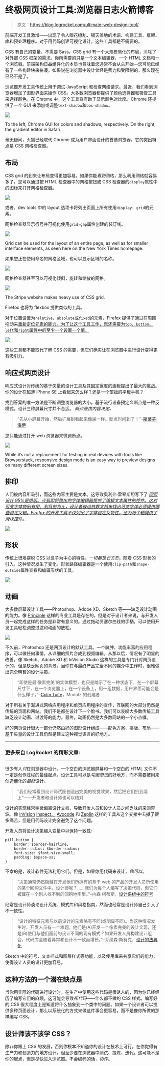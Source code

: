 # 终极网页设计工具:浏览器日志火箭博客

> 原文：<https://blog.logrocket.com/ultimate-web-design-tool/>

前端开发工具激增——出现了令人眼花缭乱、铺天盖地的术语、构建工具、框架、库和预处理程序。对于用代码创建可视化设计，这些工具都是不需要的。

CSS 有自己的变量，不需要 Sass。CSS grid 有一个大规模简化的布局，消除了对外部 CSS 框架的需求。你所需要的只是一个文本编辑器，一个 HTML 文档和一个浏览器。前端架构日益组件化的本质也意味着您通常不会从头开始—您可能已经有了一些构建块来拼凑。如果说在浏览器中设计曾经是费力和受限制的，那么现在已经不是了。

浏览器开发工具传统上用于调试 JavaScript 和检查网络请求。最近，我们看到浏览器增加了图形界面来操作 CSS。大多数浏览器都提供了颜色选择器和吸管工具来选择颜色。在 Chrome 中，这个工具将有助于显示颜色对比度。Chrome 还提供了一个 GUI 来添加或调整`text-shadow`和`box-shadow`。

![](img/5acb68078b701cb383a7f4f69f64210c.png)

To the left, Chrome GUI for colors and shadows, respectively. On the right, the gradient editor in Safari.

毫无疑问，火狐已经取代 Chrome 成为用户界面设计的首选浏览器。它的突出特点是 CSS 网格检查器。

## 布局

CSS grid 的到来让布局变得更加容易。如果你能*看到*网格，那么利用网格就容易多了。您可以通过按 HTML 检查器中的网格按钮或 CSS 检查器的`display`属性中的图标来打开网格检查器。

![](img/61530b38f77de0eb32ada3117997a6f6.png)

或者，dev tools 中的 layout 选项卡将列出页面上所有使用`display: grid`的元素。

网格检查器显示行号并可视化使用`grid-gap`属性创建的装订线。

![](img/1258e95f75a75e0a3aeeb0df2a73cb73.png)

Grid can be used for the layout of an entire page, as well as for smaller interface elements, as seen here on the New York Times homepage.

如果您正在使用命名的网格区域，也可以显示区域的名称。

![](img/02661cd6dcd35c5a8383ccabef41f64c.png)

网格检查器甚至可以可视化倾斜，旋转和缩放的网格。

![](img/fd8c193b784cef111ec8386ec9836d42.png)

The Stripe website makes heavy use of CSS grid.

Firefox 也将为 flexbox 提供类似的工具。

对于位置设置为`relative`、`absolute`或`fixed`的元素，Firefox 提供了通过在周围拖动来[重新定位元素的能力。为了让这个工具工作，您还需要为`top`、`bottom`、`left`和`right`属性中的至少一个设置一个值。](https://developer.mozilla.org/en-US/docs/Tools/Page_Inspector/How_to/Reposition_elements_in_the_page)

![](img/b8418c106604e9fe697f232c69c44fef.png)

这些工具都不能取代了解 CSS 的需要，但它们确实让在浏览器中进行设计变得更有吸引力。

## 响应式网页设计

响应式设计对传统的基于矢量的设计工具及其固定宽度的画板提出了最大的挑战。你的设计在超薄 iPhone SE 上看起来怎么样？还是一个笨拙的平板手机？

找到答案的唯一方法是不断调整浏览器的大小。基于流行设备预定义断点是一种反模式。设计三种屏幕尺寸并不合适。 *断点应由内容决定。*

> “先从小屏幕开始，然后扩展到看起来像屎一样。断点时间到了！”*–*[斯蒂芬·海伊](http://bradfrost.com/blog/mobile/bdconf-stephen-hay-presents-responsive-design-workflow/)

您只能通过打开 web 浏览器来微调断点。

![](img/e439fab3425c684382480c1503ef95d5.png)

While it’s not a replacement for testing in real devices with tools like Browserstack, responsive design mode is an easy way to preview designs on many different screen sizes.

## 排印

人们被内容所吸引，而这些内容主要是文本。这导致奥利弗·雷琴斯坦写下了 [*网页设计 95%是排版。火狐即将推出的字体编辑器提供了编辑文本属性的控件。这对可变字体特别有用。到目前为止，设计者被迫依靠文档来找出可变字体必须提供哪些自定义轴。Firefox 的开发工具不仅列出了字体自定义特性，还为每个轴提供了滑块控件。*](http://informationarchitects.jp/the-web-is-all-about-typography-period/)

![](img/d5181c412695799b281131ddfd8f2a80.png)

## 形状

传统上很难摆脱 CSS 以盒子为中心的特性。*一切都是长方形*。随着 CSS 形状的引入，这种情况发生了变化。形状路径编辑器是一个使用`clip-path`和`shape-outside`属性查看和编辑形状的工具。

![](img/50a2b06de4d94711b73bcbeda7504f8f.png)

## 动画

大多数屏幕设计工具——Photoshop、Adobe XD、Sketch 等——缺乏设计动画的能力。像 [Principle](http://principleformac.com/) 这样的专业工具是存在的，但是对于设计者来说，与开发人员一起完成这样的任务是非常有意义的。通过拖动贝塞尔曲线的手柄，可以使用开发工具轻松调整过渡和动画的放松。

![](img/f464db6d50c42cceea9691f456e11c59.png)

不久前，Photoshop 还是网页设计的默认工具。一个臃肿，功能丰富的应用程序，可以做任何事情，从详细的照片合成到视频编辑。从那以后，情况有了明显的改善。像 Sketch、Adobe XD 和 InVision Studio 这样的工具是专门针对网页设计的，但是缺乏网页的背景。当你在与最终产品完全不同的媒介中工作时，很难做出完全明智的设计决策。

> “即使是最‘像素完美’的实体模型，也只是暗示了在一种状态下，在一个屏幕尺寸下，在一个浏览器上，在一个设备上，用一组数据，用户界面可能会是什么样子。”–[Colm Tuite](https://twitter.com/colmtuite?ref_src=twsrc%5Egoogle%7Ctwcamp%5Eserp%7Ctwgr%5Eauthor)，Modulz 的创建者

对于所有关于渐进式网络应用程序和单页应用程序的宣传，互联网的大部分仍然是传统的页面和网站。我们不是都在设计下一个脸书。我们可以哀叹大多数传统工具缺乏设计动画、过渡等的能力。最终，动画仍然是大多数网站的一个小点缀。

好的网页设计很大一部分仍然由好的图形设计组成——配色方案、排版、布局——基于矢量的设计工具仍然是建立这种视觉语言的好地方。

* * *

### 更多来自 LogRocket 的精彩文章:

* * *

很少有人*只*在浏览器中设计。一个空白的浏览器屏幕和一个空白的 HTML 文件不一定是创作过程的最佳起点。设计工具可以是*勾画想法*的好地方，而不需要被用来创造僵化的*最终*设计。

> “我们经常看到设计师试图创造出完美的视觉效果，然后把它们扔到墙上”——开发者和设计师也可以结对

设计的实现经常稍微偏离设计文档，导致开发人员和设计人员之间乏味的来回奔波。像 [InVision](https://www.invisionapp.com/feature/inspect) [Inspect、](https://www.goabstract.com/blog/introducing-inspect-where-the-file-is-the-design-spec/) [Avocode](https://avocode.com/) 和 [Zeplin](https://zeplin.io/) 这样的工具从这个交接中去掉了很多痛苦，但是用代码设计完全避免了这个问题。

开发人员将设计决策编入变量中以保持一致性:

```
pill-button {
    border: $border-hairline;
    border-radius: $border-radius;
    font-size: $font-size-small;
    padding: $space-xs;
}
```

不幸的是，设计软件无法利用它们。但是，如果你用代码来设计，*你可以*。

> “决策通常仍然隐藏在开发他们所拥有的基于 web 的产品的开发人员所使用的某个回购文件中。设计师呢？……我们为每个人编写了决策代码，但它们被藏在一个别人找不到的回购地牢里。”–内森·柯蒂斯，[设计系统中的符号](https://medium.com/eightshapes-llc/tokens-in-design-systems-25dd82d58421)

经常是设计师谈论设计系统、模式库和风格指南，然而也经常是设计师自己引入了不一致性。

> “设计的特征元素与以前设计的元素略有不同(或明显不同)。当这种情况发生时，开发人员有一个难题。他们是(A)开发一个像素完美的设计实现，还是(B)使用与他们面前的设计不同的现有模式？如果开发人员构建设计组合，代码库会随着异常和设计不一致而增长。”–乔纳森·斯努克，[设计的法典化](https://snook.ca/archives/design/codification-of-design)

Sketch 中的符号、文本样式和图层样式等功能，以及使用库来共享它们的能力，使得设计人员的设计更加容易。

## 这种方法的一个潜在缺点是

当你用实际的代码进行设计时，在生产中使用这些代码是很诱人的，因为你已经经历了编写它们的麻烦。这可能会导致*死代码*——什么都不做的 CSS 样式。编写好的 CSS 很大程度上是知道将什么抽象到一个类中的问题。如果一个设计者可以提供多种页面设计，那么以系统化的方式来做这件事会更容易，而不是像你所做的那样编写 CSS。

## 设计师该不该学 CSS？

除非你跟上 CSS 的发展，否则你根本不知道你的设计在技术上可行。在你觉得有生产力和创造力的地方设计。但至少要在浏览器中测试、提炼、迭代。这可能不是你的起点，但是尽快进入浏览器。不会编码的话，*协作*。